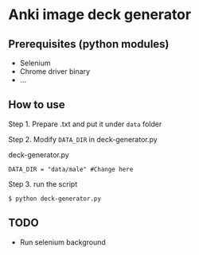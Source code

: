# Anki image deck generator
## Prerequisites (python modules)
- Selenium 
- Chrome driver binary
- ...

## How to use 
Step 1. Prepare .txt and put it under `data` folder

Step 2. Modify `DATA_DIR` in deck-generator.py 

deck-generator.py 

```
DATA_DIR = "data/male" #Change here

```

Step 3. run the script

```
$ python deck-generator.py
```

## TODO
- Run selenium background
